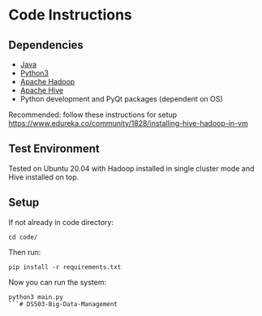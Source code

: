 # Code Instructions

## Dependencies
- [Java](https://www.java.com/en/)
- [Python3](https://www.python.org/downloads/)
- [Apache Hadoop](https://hadoop.apache.org/)
- [Apache Hive](https://hive.apache.org/)
- Python development and PyQt packages (dependent on OS) 

Recommended: follow these instructions for setup
https://www.edureka.co/community/1828/installing-hive-hadoop-in-vm

## Test Environment
Tested on Ubuntu 20.04 with Hadoop installed in single cluster mode and Hive installed on top.

## Setup
If not already in code directory:
```
cd code/
```

Then run:
```
pip install -r requirements.txt
```

Now you can run the system:
```
python3 main.py
```# DS503-Big-Data-Management
